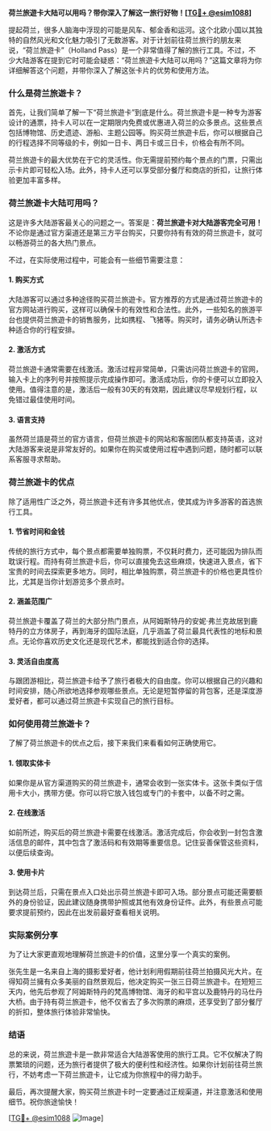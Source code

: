 **荷兰旅遊卡大陆可以用吗？带你深入了解这一旅行好物！[[TG💪+ @esim1088](https://t.me/s/esim1088)]**

提起荷兰，很多人脑海中浮现的可能是风车、郁金香和运河。这个北欧小国以其独特的自然风光和文化魅力吸引了无数游客。对于计划前往荷兰旅行的朋友来说，“荷兰旅遊卡”（Holland Pass）是一个非常值得了解的旅行工具。不过，不少大陆游客在提到它时可能会疑惑：“荷兰旅遊卡大陆可以用吗？”这篇文章将为你详细解答这个问题，并带你深入了解这张卡片的优势和使用方法。

### 什么是荷兰旅遊卡？

首先，让我们简单了解一下“荷兰旅遊卡”到底是什么。荷兰旅遊卡是一种专为游客设计的通票，持卡人可以在一定期限内免费或优惠进入荷兰的众多景点。这些景点包括博物馆、历史遗迹、游船、主题公园等。购买荷兰旅遊卡后，你可以根据自己的行程选择不同等级的卡，例如一日卡、两日卡或三日卡，价格会有所不同。

荷兰旅遊卡的最大优势在于它的灵活性。你无需提前预约每个景点的门票，只需出示卡片即可轻松入场。此外，持卡人还可以享受部分餐厅和商店的折扣，让旅行体验更加丰富多样。

### 荷兰旅遊卡大陆可用吗？

这是许多大陆游客最关心的问题之一。答案是：**荷兰旅遊卡对大陆游客完全可用！** 不论你是通过官方渠道还是第三方平台购买，只要你持有有效的荷兰旅遊卡，就可以畅游荷兰的各大热门景点。

不过，在实际使用过程中，可能会有一些细节需要注意：

#### 1. **购买方式**
大陆游客可以通过多种途径购买荷兰旅遊卡。官方推荐的方式是通过荷兰旅遊卡的官方网站进行购买，这样可以确保卡的有效性和合法性。此外，一些知名的旅游平台也提供荷兰旅遊卡的销售服务，比如携程、飞猪等。购买时，请务必确认所选卡种适合你的行程安排。

#### 2. **激活方式**
荷兰旅遊卡通常需要在线激活。激活过程非常简单，只需访问荷兰旅遊卡的官网，输入卡上的序列号并按照提示完成操作即可。激活成功后，你的卡便可以立即投入使用。值得注意的是，激活后一般有30天的有效期，因此建议尽早规划行程，以免错过最佳使用时间。

#### 3. **语言支持**
虽然荷兰語是荷兰的官方语言，但荷兰旅遊卡的网站和客服团队都支持英语，这对大陆游客来说是非常友好的。如果你在购买或使用过程中遇到问题，随时都可以联系客服寻求帮助。

### 荷兰旅遊卡的优点

除了适用性广泛之外，荷兰旅遊卡还有许多其他优点，使其成为许多游客的首选旅行工具。

#### 1. **节省时间和金钱**
传统的旅行方式中，每个景点都需要单独购票，不仅耗时费力，还可能因为排队而耽误行程。而持有荷兰旅遊卡后，你可以直接免去这些麻烦，快速进入景点，省下宝贵的时间去探索更多地方。同时，相比单独购票，荷兰旅遊卡的价格也更具性价比，尤其是当你计划游览多个景点时。

#### 2. **涵盖范围广**
荷兰旅遊卡覆盖了荷兰的大部分热门景点，从阿姆斯特丹的安妮·弗兰克故居到鹿特丹的立方体房子，再到海牙的国际法庭，几乎涵盖了荷兰最具代表性的地标和景点。无论你喜欢历史文化还是现代艺术，都能找到适合你的选择。

#### 3. **灵活自由度高**
与跟团游相比，荷兰旅遊卡给予了旅行者极大的自由度。你可以根据自己的兴趣和时间安排，随心所欲地选择参观哪些景点。无论是短暂停留的背包客，还是深度游爱好者，都可以通过荷兰旅遊卡实现自己的旅行目标。

### 如何使用荷兰旅遊卡？

了解了荷兰旅遊卡的优点之后，接下来我们来看看如何正确使用它。

#### 1. **领取实体卡**
如果你是从官方渠道购买的荷兰旅遊卡，通常会收到一张实体卡。这张卡类似于信用卡大小，携带方便。你可以将它放入钱包或专门的卡套中，以备不时之需。

#### 2. **在线激活**
如前所述，购买后的荷兰旅遊卡需要在线激活。激活完成后，你会收到一封包含激活信息的邮件，其中包含了激活码和有效期等重要信息。记住妥善保管这些资料，以便后续查询。

#### 3. **使用卡片**
到达荷兰后，只需在景点入口处出示荷兰旅遊卡即可入场。部分景点可能还需要额外的身份验证，因此建议随身携带护照或其他有效身份证件。此外，有些景点可能要求提前预约，因此在出发前最好查看相关说明。

### 实际案例分享

为了让大家更直观地理解荷兰旅遊卡的价值，这里分享一个真实的案例。

张先生是一名来自上海的摄影爱好者，他计划利用假期前往荷兰拍摄风光大片。在得知荷兰擁有众多美丽的自然景观后，他决定购买一张三日荷兰旅遊卡。在短短三天内，他先后参观了阿姆斯特丹的梵高博物馆、海牙的和平宫以及鹿特丹的马仕丹大桥。由于持有荷兰旅遊卡，他不仅省去了多次购票的麻烦，还享受到了部分餐厅的折扣，整体旅行体验非常愉快。

### 结语

总的来说，荷兰旅遊卡是一款非常适合大陆游客使用的旅行工具。它不仅解决了购票繁琐的问题，还为旅行者提供了极大的便利性和经济性。如果你计划前往荷兰旅行，不妨考虑一下荷兰旅遊卡，让它成为你旅程中的得力助手。

最后，再次提醒大家，购买荷兰旅遊卡时一定要通过正规渠道，并注意激活和使用细节。祝你旅途愉快！

[[TG💪+ @esim1088](https://t.me/s/esim1088) ![Image](https://i.postimg.cc/4NQfJmqS/Snipaste-2025-05-13-00-14-12.png)]